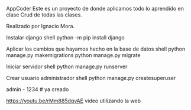 AppCoder
Este es un proyecto de donde aplicamos todo lo aprendido en clase
Crud de todas las clases. 

Realizado por Ignacio Mora.


Instalar django
shell
python -m pip install django


Aplicar los cambios que hayamos hecho en la base de datos
shell
python manage.py makemigrations
python manage.py migrate


Iniciar servidor
shell
python manage.py runserver


Crear usuario administrador
shell
python manage.py createsuperuser

admin - 1234 # ya creado

https://youtu.be/rMm885dqvAE video utilizando la web